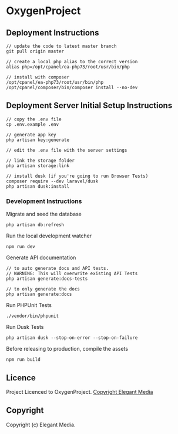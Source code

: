 # OxygenProject

## Deployment Instructions

```
// update the code to latest master branch
git pull origin master

// create a local php alias to the correct version
alias php=/opt/cpanel/ea-php73/root/usr/bin/php

// install with composer
/opt/cpanel/ea-php73/root/usr/bin/php /opt/cpanel/composer/bin/composer install --no-dev
```

## Deployment Server Initial Setup Instructions

```
// copy the .env file
cp .env.example .env

// generate app key
php artisan key:generate

// edit the .env file with the server settings

// link the storage folder
php artisan storage:link

// install dusk (if you're going to run Browser Tests)
composer require --dev laravel/dusk
php artisan dusk:install
```

### Development Instructions

Migrate and seed the database
```
php artisan db:refresh
```

Run the local development watcher
```
npm run dev
```

Generate API documentation
```
// to auto generate docs and API tests. 
// WARNING: This will overwrite existing API Tests
php artisan generate:docs-tests

// to only generate the docs
php artisan generate:docs
```

Run PHPUnit Tests
```
./vendor/bin/phpunit
```

Run Dusk Tests
```
php artisan dusk --stop-on-error --stop-on-failure
```

Before releasing to production, compile the assets
```
npm run build
```

## Licence

Project Licenced to OxygenProject. [Copyright Elegant Media](https://www.elegantmedia.com.au)

## Copyright

Copyright (c) Elegant Media.
